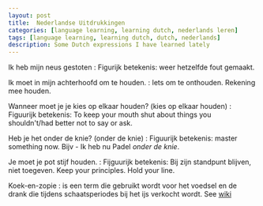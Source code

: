 ```yaml
---
layout: post
title:  Nederlandse Uitdrukkingen
categories: [language learning, learning dutch, nederlands leren]
tags: [language learning, learning dutch, dutch, nederlands]
description: Some Dutch expressions I have learned lately
---
```


Ik heb mijn neus gestoten
: Figurijk betekenis: weer hetzelfde fout gemaakt.

Ik moet in mijn achterhoofd om te houden.
: Iets om te onthouden. Rekening mee houden.

Wanneer moet je je kies op elkaar houden? (kies op elkaar houden)
: Figuurijk betekenis: To keep your mouth shut about things you shouldn't/had better not to say or ask.

Heb je het onder de knie? (onder de knie)
: Figuurijk betekenis: master something now.  Bijv - Ik heb nu Padel _onder de knie_.

Je moet je pot stijf houden.
: Fijguurijk betekenis: Bij zijn standpunt blijven, niet toegeven. Keep your principles. Hold your line.

Koek-en-zopie
: is een term die gebruikt wordt voor het voedsel en de drank die tijdens schaatsperiodes bij het ijs
  verkocht wordt. See [wiki][zopie]


[zopie]: https://nl.wikipedia.org/wiki/Koek-en-zopie